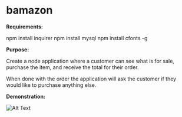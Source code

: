 # bamazon

**Requirements:**

npm install inquirer
npm install mysql
npm install cfonts -g

**Purpose:**

Create a node application where a customer can see
what is for sale, purchase the item, and receive the total for their order.

When done with the order the application will ask the customer if they would like to purchase anything else.

**Demonstration:**

![Alt Text](https://media.giphy.com/media/xTCTT6jfmHusxbuXp8/giphy.gif)

